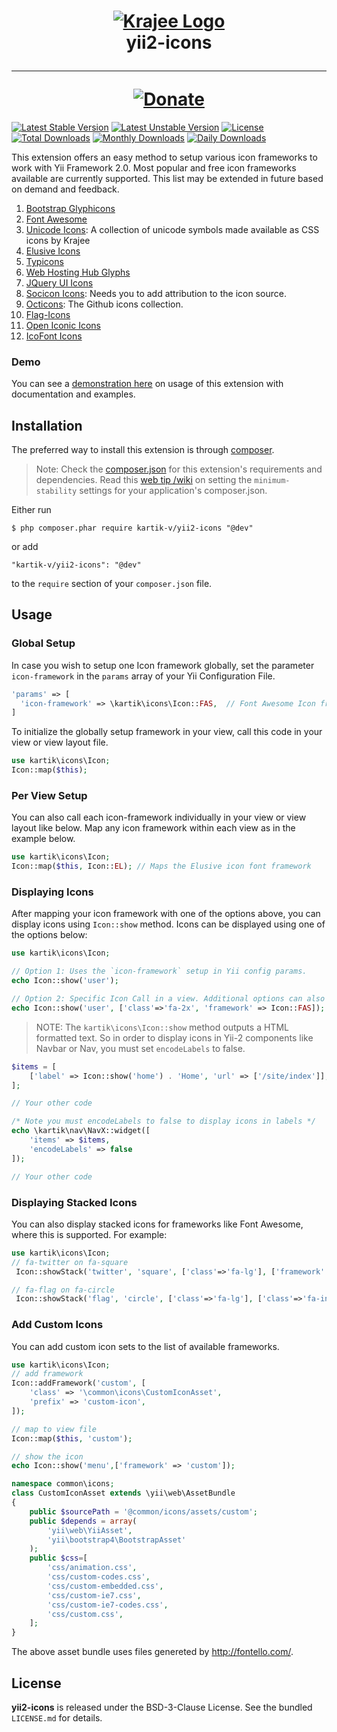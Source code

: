 <h1 align="center">
    <a href="http://demos.krajee.com" title="Krajee Demos" target="_blank">
        <img src="http://kartik-v.github.io/bootstrap-fileinput-samples/samples/krajee-logo-b.png" alt="Krajee Logo"/>
    </a>
    <br>
    yii2-icons
    <hr>
    <a href="https://www.paypal.com/cgi-bin/webscr?cmd=_s-xclick&hosted_button_id=DTP3NZQ6G2AYU"
       title="Donate via Paypal" target="_blank">
        <img src="http://kartik-v.github.io/bootstrap-fileinput-samples/samples/donate.png" alt="Donate"/>
    </a>
</h1>

[![Latest Stable Version](https://poser.pugx.org/kartik-v/yii2-icons/v/stable)](https://packagist.org/packages/kartik-v/yii2-icons)
[![Latest Unstable Version](https://poser.pugx.org/kartik-v/yii2-icons/v/unstable)](https://packagist.org/packages/kartik-v/yii2-icons)
[![License](https://poser.pugx.org/kartik-v/yii2-icons/license)](https://packagist.org/packages/kartik-v/yii2-icons)
[![Total Downloads](https://poser.pugx.org/kartik-v/yii2-icons/downloads)](https://packagist.org/packages/kartik-v/yii2-icons)
[![Monthly Downloads](https://poser.pugx.org/kartik-v/yii2-icons/d/monthly)](https://packagist.org/packages/kartik-v/yii2-icons)
[![Daily Downloads](https://poser.pugx.org/kartik-v/yii2-icons/d/daily)](https://packagist.org/packages/kartik-v/yii2-icons)

This extension offers an easy method to setup various icon frameworks to work with Yii Framework 2.0. Most popular and free icon frameworks available are currently supported. This list may be extended in future based on demand and feedback.

1. [Bootstrap Glyphicons](http://getbootstrap.com/components/#glyphicons)
2. [Font Awesome](https://fontawesome.com/icons)
3. [Unicode Icons](http://demos.krajee.com/uni-icons/): A collection of unicode symbols made available as CSS icons by Krajee
4. [Elusive Icons](http://elusiveicons.com/icons/)
5. [Typicons](http://typicons.com/)
6. [Web Hosting Hub Glyphs](http://www.webhostinghub.com/glyphs/)
7. [JQuery UI Icons](http://api.jqueryui.com/theming/icons/)
8. [Socicon Icons](http://www.socicon.com/): Needs you to add attribution to the icon source.
9. [Octicons](https://octicons.github.com/): The Github icons collection.
10. [Flag-Icons](http://lipis.github.io/flag-icon-css/)
11. [Open Iconic Icons](https://useiconic.com/open#icons)
12. [IcoFont Icons](http://icofont.com/)

### Demo

You can see a [demonstration here](http://demos.krajee.com/icons) on usage of this extension with documentation and examples.

## Installation

The preferred way to install this extension is through [composer](http://getcomposer.org/download/).

> Note: Check the [composer.json](https://github.com/kartik-v/yii2-icons/blob/master/composer.json) for this extension's requirements and dependencies. 
Read this [web tip /wiki](http://webtips.krajee.com/setting-composer-minimum-stability-application/) on setting the `minimum-stability` settings for your application's composer.json.

Either run

```
$ php composer.phar require kartik-v/yii2-icons "@dev"
```

or add

```
"kartik-v/yii2-icons": "@dev"
```

to the `require` section of your `composer.json` file.

## Usage

### Global Setup

In case you wish to setup one Icon framework globally, set the parameter `icon-framework` in the `params` array of your Yii Configuration File.

```php
'params' => [
  'icon-framework' => \kartik\icons\Icon::FAS,  // Font Awesome Icon framework
]
```
To initialize the globally setup framework in your view, call this code in your view or view layout file.

```php
use kartik\icons\Icon;
Icon::map($this);  
```

### Per View Setup

You can also call each icon-framework individually in your view or view layout like below. Map any icon framework within each view as in the example below.

```php
use kartik\icons\Icon;
Icon::map($this, Icon::EL); // Maps the Elusive icon font framework
```

### Displaying Icons

After mapping your icon framework with one of the options above, you can display icons using `Icon::show` method. Icons can be displayed using one of the options below:

```php
use kartik\icons\Icon;

// Option 1: Uses the `icon-framework` setup in Yii config params. 
echo Icon::show('user'); 

// Option 2: Specific Icon Call in a view. Additional options can also be passed to style the icon.
echo Icon::show('user', ['class'=>'fa-2x', 'framework' => Icon::FAS]); 
```

> NOTE:
> The `kartik\icons\Icon::show` method outputs a HTML formatted text. So in order to display icons in Yii-2 components like Navbar or Nav, you must set `encodeLabels` to false. 

```php
$items = [
    ['label' => Icon::show('home') . 'Home', 'url' => ['/site/index']],
];

// Your other code

/* Note you must encodeLabels to false to display icons in labels */
echo \kartik\nav\NavX::widget([
    'items' => $items,
    'encodeLabels' => false
]);

// Your other code
```

### Displaying Stacked Icons

You can also display stacked icons for frameworks like Font Awesome, where this is supported. For example:

```php
use kartik\icons\Icon;
// fa-twitter on fa-square
 Icon::showStack('twitter', 'square', ['class'=>'fa-lg'], ['framework' => Icon::FAB], ['framework' => Icon::FAR])

// fa-flag on fa-circle
 Icon::showStack('flag', 'circle', ['class'=>'fa-lg'], ['class'=>'fa-inverse']);
```

### Add Custom Icons

You can add custom icon sets to the list of available frameworks.

```php
use kartik\icons\Icon;
// add framework
Icon::addFramework('custom', [
    'class' => '\common\icons\CustomIconAsset',
    'prefix' => 'custom-icon',
]);

// map to view file
Icon::map($this, 'custom');

// show the icon
echo Icon::show('menu',['framework' => 'custom']);
```

```php
namespace common\icons;
class CustomIconAsset extends \yii\web\AssetBundle
{
    public $sourcePath = '@common/icons/assets/custom';
    public $depends = array(
        'yii\web\YiiAsset',
        'yii\bootstrap4\BootstrapAsset'
    );
    public $css=[
        'css/animation.css',
        'css/custom-codes.css',
        'css/custom-embedded.css',
        'css/custom-ie7.css',
        'css/custom-ie7-codes.css',
        'css/custom.css',
    ];
}
```
The above asset bundle uses files genereted by http://fontello.com/.

## License

**yii2-icons** is released under the BSD-3-Clause License. See the bundled `LICENSE.md` for details.
